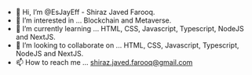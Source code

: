 - 👋 Hi, I’m @EsJayEff - Shiraz Javed Farooq.
- 👀 I’m interested in ... Blockchain and Metaverse.
- 🌱 I’m currently learning ... HTML, CSS, Javascript, Typescript, NodeJS and NextJS.
- 💞️ I’m looking to collaborate on ... HTML, CSS, Javascript, Typescript, NodeJS and NextJS.
- 📫 How to reach me ... shiraz.javed.farooq@gmail.com

<!---
EsJayEff/EsJayEff is a ✨ special ✨ repository because its `README.md` (this file) appears on your GitHub profile.
You can click the Preview link to take a look at your changes.
--->
